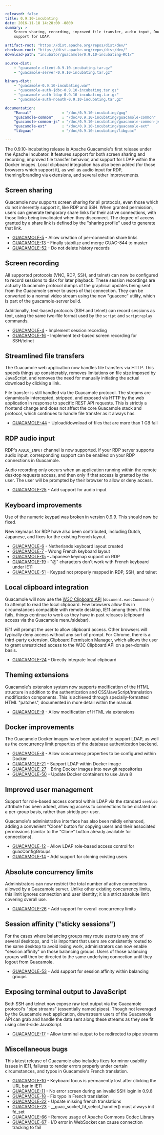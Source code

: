 ```yaml
---

released: false
title: 0.9.10-incubating
date: 2016-11-18 14:28:00 -0800
summary: >
    Screen sharing, recording, improved file transfer, audio input, Docker
    support for LDAP.

artifact-root: "https://dist.apache.org/repos/dist/dev/"
checksum-root: "https://dist.apache.org/repos/dist/dev/"
download-path: "incubator/guacamole/0.9.10-incubating-RC1/"

source-dist:
    - "guacamole-client-0.9.10-incubating.tar.gz"
    - "guacamole-server-0.9.10-incubating.tar.gz"

binary-dist:
    - "guacamole-0.9.10-incubating.war"
    - "guacamole-auth-jdbc-0.9.10-incubating.tar.gz"
    - "guacamole-auth-ldap-0.9.10-incubating.tar.gz"
    - "guacamole-auth-noauth-0.9.10-incubating.tar.gz"

documentation:
    "Manual"              : "/doc/0.9.10-incubating/gug"
    "guacamole-common"    : "/doc/0.9.10-incubating/guacamole-common"
    "guacamole-common-js" : "/doc/0.9.10-incubating/guacamole-common-js"
    "guacamole-ext"       : "/doc/0.9.10-incubating/guacamole-ext"
    "libguac"             : "/doc/0.9.10-incubating/libguac"

---
```



The 0.9.10-incubating release is Apache Guacamole's first release under the
Apache Incubator. It features support for both screen sharing and recording,
improved file transfer behavior, and support for LDAP within the Docker images.
Local clipboard integration has also been added (for those browsers which
support it), as well as audio input for RDP, theming/branding via extensions,
and several other improvements.


Screen sharing
--------------

Guacamole now supports screen sharing for all protocols, even those which do
not inherently support it, like RDP and SSH. When granted permission, users can
generate temporary share links for their active connections, with those links
being invalidated when they disconnect. The degree of access granted by a share
link is defined by the "sharing profile" used to generate that link.

 * [GUACAMOLE-5](https://issues.apache.org/jira/browse/GUACAMOLE-5) - Allow creation of per-connection share links
 * [GUACAMOLE-13](https://issues.apache.org/jira/browse/GUACAMOLE-13) - Finally stabilize and merge GUAC-844 to master
 * [GUACAMOLE-52](https://issues.apache.org/jira/browse/GUACAMOLE-52) - Do not delete history records


Screen recording
----------------

All supported protocols (VNC, RDP, SSH, and telnet) can now be configured to
record sessions to disk for later playback. These session recordings are
actually Guacamole protocol dumps of the graphical updates being sent from the
Guacamole server to users of that connection. They can be converted to a normal
video stream using the new "guacenc" utility, which is part of the
guacamole-server build.

Additionally, text-based protocols (SSH and telnet) can record sessions as
text, using the same two-file format used by the `script` and `scriptreplay`
commands.

 * [GUACAMOLE-4](https://issues.apache.org/jira/browse/GUACAMOLE-4) - Implement session recording
 * [GUACAMOLE-16](https://issues.apache.org/jira/browse/GUACAMOLE-16) - Implement text-based screen recording for SSH/telnet


Streamlined file transfers
--------------------------

The Guacamole web application now handles file transfers via HTTP. This speeds
things up considerably, removes limitations on file size imposed by JavaScript,
and removes the need for manually initiating the actual download by clicking a
link.

File transfer is still handled via the Guacamole protocol. The streams are
dynamically intercepted, stripped, and exposed via HTTP by the web application
in response to specific REST API requests. This is strictly a frontend change
and does not affect the core Guacamole stack and protocol, which continues to
handle file transfer as it always has.

 * [GUACAMOLE-44](https://issues.apache.org/jira/browse/GUACAMOLE-44) - Upload/download of files that are more than 1 GB fail


RDP audio input
---------------

RDP's `AUDIO_INPUT` channel is now supported. If your RDP server supports audio
input, corresponding support can be enabled on your RDP connections in
Guacamole.

Audio recording only occurs when an application running within the remote
desktop requests access, and then only if that access is granted by the user.
The user will be prompted by their browser to allow or deny access.

 * [GUACAMOLE-25](https://issues.apache.org/jira/browse/GUACAMOLE-25) - Add support for audio input


Keyboard improvements
---------------------

Use of the numeric keypad was broken in version 0.9.9. This should now be
fixed.

New keymaps for RDP have also been contributed, including  Dutch, Japanese, and
fixes for the existing French layout.

 * [GUACAMOLE-6](https://issues.apache.org/jira/browse/GUACAMOLE-6) - Netherlands keyboard layout created
 * [GUACAMOLE-7](https://issues.apache.org/jira/browse/GUACAMOLE-7) - Wrong French keyboard layout
 * [GUACAMOLE-15](https://issues.apache.org/jira/browse/GUACAMOLE-15) - Japanese keymap support on RDP
 * [GUACAMOLE-19](https://issues.apache.org/jira/browse/GUACAMOLE-19) - "@" characters don't work with French keyboard under IE11
 * [GUACAMOLE-51](https://issues.apache.org/jira/browse/GUACAMOLE-51) - Keypad not properly mapped in RDP, SSH, and telnet


Local clipboard integration
---------------------------

Guacamole will now use the [W3C Clipboard
API](https://www.w3.org/TR/clipboard-apis/) (`document.execCommand()`) to
attempt to read the local clipboard. Few browsers allow this in circumstances
compatible with remote desktop, IE11 among them. If this fails, things continue
to work as they have in past releases (clipboard access via the Guacamole
menu/sidebar).

IE11 will prompt the user to allow clipboard access. Other browsers will
typically deny access without any sort of prompt. For Chrome, there is a
third-party extension, [Clipboard Permission
Manager](https://chrome.google.com/webstore/detail/clipboard-permission-mana/ipbhneeanpgkaleihlknhjiaamobkceh),
which allows the user to grant unrestricted access to the W3C Clipboard API on
a per-domain basis.

 * [GUACAMOLE-24](https://issues.apache.org/jira/browse/GUACAMOLE-24) - Directly integrate local clipboard


Theming extensions
------------------

Guacamole's extension system now supports modification of the HTML structure
in addition to the authentication and CSS/JavaScript/translation modification
components. This is achieved through specially-formatted HTML "patches",
documented in more detail within the manual.

 * [GUACAMOLE-9](https://issues.apache.org/jira/browse/GUACAMOLE-9) - Allow modification of HTML via extensions


Docker improvements
-------------------

The Guacamole Docker images have been updated to support LDAP, as well as the
concurrency limit properties of the database authentication backend.

 * [GUACAMOLE-8](https://issues.apache.org/jira/browse/GUACAMOLE-8) - Allow concurrency properties to be configured within Docker
 * [GUACAMOLE-21](https://issues.apache.org/jira/browse/GUACAMOLE-21) - Support LDAP within Docker image
 * [GUACAMOLE-27](https://issues.apache.org/jira/browse/GUACAMOLE-27) - Bring Docker images into new git repositories
 * [GUACAMOLE-50](https://issues.apache.org/jira/browse/GUACAMOLE-50) - Update Docker containers to use Java 8


Improved user management
------------------------

Support for role-based access control within LDAP via the standard `seeAlso`
attribute has been added, allowing access to connections to be dictated on a
per-group basis, rather than strictly per-user.

Guacamole's administrative interface has also been mildly enhanced, adding a
convenient "Clone" button for copying users and their associated permissions
(similar to the "Clone" button already available for connections).

 * [GUACAMOLE-12](https://issues.apache.org/jira/browse/GUACAMOLE-12) - Allow LDAP role-based access control for guacConfigGroups
 * [GUACAMOLE-14](https://issues.apache.org/jira/browse/GUACAMOLE-14) - Add support for cloning existing users


Absolute concurrency limits
---------------------------

Administrators can now restrict the total number of active connections allowed
by a Guacamole server. Unlike other existing concurrency limits, this limit
ignores connection and user identity; it is a strict absolute limit covering
overall use.

 * [GUACAMOLE-26](https://issues.apache.org/jira/browse/GUACAMOLE-26) - Add support for overall concurrency limits


Session affinity ("sticky sessions")
------------------------------------

For the cases where balancing groups may route users to any one of several
desktops, and it is important that users are consistently routed to the same
desktop to avoid losing work, administrators can now enable "session affinity"
on those balancing groups. Users of those balancing groups will then be
directed to the same underlying connection until they logout from Guacamole.

 * [GUACAMOLE-53](https://issues.apache.org/jira/browse/GUACAMOLE-53) - Add support for session affinity within balancing groups


Exposing terminal output to JavaScript
--------------------------------------

Both SSH and telnet now expose raw text output via the Guacamole protocol's
"pipe streams" (essentially named pipes). Though not leveraged by the Guacamole
web application, downstream users of the Guacamole API can grab and handle the
data sent along these streams as they see fit using client-side JavaScript.

 * [GUACAMOLE-17](https://issues.apache.org/jira/browse/GUACAMOLE-17) - Allow terminal output to be redirected to pipe streams


Miscellaneous bugs
------------------

This latest release of Guacamole also includes fixes for minor usability issues
in IE11, failures to render errors properly under certain circumstances, and
typos in Guacamole's French translation.

 * [GUACAMOLE-10](https://issues.apache.org/jira/browse/GUACAMOLE-10) - Keyboard focus is permanently lost after clicking the URL bar in IE11
 * [GUACAMOLE-11](https://issues.apache.org/jira/browse/GUACAMOLE-11) - No error screen during an invalid SSH login in 0.9.8
 * [GUACAMOLE-18](https://issues.apache.org/jira/browse/GUACAMOLE-18) - Fix typo in French translation
 * [GUACAMOLE-22](https://issues.apache.org/jira/browse/GUACAMOLE-22) - Update missing french translations
 * [GUACAMOLE-23](https://issues.apache.org/jira/browse/GUACAMOLE-23) - __guac_socket_fd_select_handler() must always init fd_set
 * [GUACAMOLE-66](https://issues.apache.org/jira/browse/GUACAMOLE-66) - Remove usage of Apache Commons Codec Library
 * [GUACAMOLE-67](https://issues.apache.org/jira/browse/GUACAMOLE-67) - I/O error in WebSocket can cause connection tracking to fail

